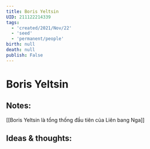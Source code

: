 ```yaml
---
title: Boris Yeltsin
UID: 211122214339
tags:
  - 'created/2021/Nov/22'
  - 'seed'
  - 'permanent/people'
birth: null
death: null
publish: False
---
```

# Boris Yeltsin

## Notes:
[[Boris Yeltsin là tổng thống đầu tiên của Liên bang Nga]]

## Ideas & thoughts:
